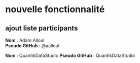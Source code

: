 # nouvelle fonctionnalité 
## ajout liste participants

**Nom** : Adam Alloul  
**Pseudo GitHub** : @aalloul

**Nom** : QuantikDataStudio
**Pseudo GitHub** : QuantikDataStudio
